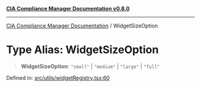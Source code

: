 [**CIA Compliance Manager Documentation v0.8.0**](../README.md)

***

[CIA Compliance Manager Documentation](../globals.md) / WidgetSizeOption

# Type Alias: WidgetSizeOption

> **WidgetSizeOption**: `"small"` \| `"medium"` \| `"large"` \| `"full"`

Defined in: [src/utils/widgetRegistry.tsx:60](https://github.com/Hack23/cia-compliance-manager/blob/fa2f95f029cdcd192b3882a37d0d34753edcd349/src/utils/widgetRegistry.tsx#L60)
